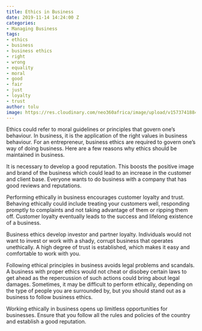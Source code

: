 ```yaml
---
title: Ethics in Business
date: 2019-11-14 14:24:00 Z
categories:
- Managing Business
tags:
- ethics
- business
- business ethics
- right
- wrong
- equality
- moral
- good
- fair
- just
- loyalty
- trust
author: tolu
image: https://res.cloudinary.com/neo360africa/image/upload/v1573741884/NEO360%20BLOG/GettyImages-1014419366_emxukl.jpg
---
```


Ethics could refer to moral guidelines or principles that govern one’s behaviour. In business, it is the application of the right values in business behaviour. For an entrepreneur, business ethics are required to govern one’s way of doing business. Here are a few reasons why ethics should be maintained in business.


It is necessary to develop a good reputation. This boosts the positive image and brand of the business which could lead to an increase in the customer and client base. Everyone wants to do business with a company that has good reviews and reputations.


Performing ethically in business encourages customer loyalty and trust. Behaving ethically could include treating your customers well, responding promptly to complaints and not taking advantage of them or ripping them off. Customer loyalty eventually leads to the success and lifelong existence of a business.


Business ethics develop investor and partner loyalty. Individuals would not want to invest or work with a shady, corrupt business that operates unethically. A high degree of trust is established, which makes it easy and comfortable to work with you.


Following ethical principles in business avoids legal problems and scandals. A business with proper ethics would not cheat or disobey certain laws to get ahead as the repercussion of such actions could bring about legal damages. Sometimes, it may be difficult to perform ethically, depending on the type of people you are surrounded by, but you should stand out as a business to follow business ethics. 


Working ethically in business opens up limitless opportunities for businesses. Ensure that you follow all the rules and policies of the country and establish a good reputation.
